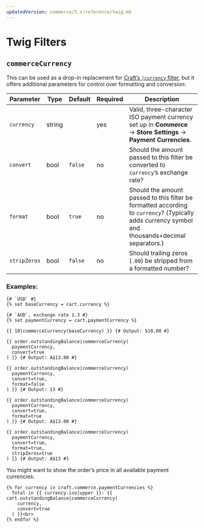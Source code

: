 ```yaml
---
updatedVersion: commerce/5.x/reference/twig.md
---
```


# Twig Filters

## `commerceCurrency`

This can be used as a drop-in replacement for [Craft’s `|currency` filter](/4.x/dev/filters.md#currency), but it offers additional parameters for control over formatting and conversion:

| Parameter    | Type   | Default | Required | Description                                                                                                                                      |
| ------------ | ------ | ------- | -------- | ------------------------------------------------------------------------------------------------------------------------------------------------ |
| `currency`   | string |         | yes      | Valid, three-character ISO payment currency set up in **Commerce** → **Store Settings** → **Payment Currencies**.                                            |
| `convert`    | bool   | `false` | no       | Should the amount passed to this filter be converted to `currency`’s exchange rate?                                                              |
| `format`     | bool   | `true`  | no       | Should the amount passed to this filter be formatted according to `currency`? (Typically adds currency symbol and thousands+decimal separators.) |
| `stripZeros` | bool   | `false` | no       | Should trailing zeros (`.00`) be stripped from a formatted number?                                                                               |

### Examples:

```twig
{# `USD` #}
{% set baseCurrency = cart.currency %}

{# `AUD`, exchange rate 1.3 #}
{% set paymentCurrency = cart.paymentCurrency %}

{{ 10|commerceCurrency(baseCurrency) }} {# Output: $10.00 #}

{{ order.outstandingBalance|commerceCurrency(
  paymentCurrency,
  convert=true
) }} {# Output: A$13.00 #}

{{ order.outstandingBalance|commerceCurrency(
  paymentCurrency,
  convert=true,
  format=false
) }} {# Output: 13 #}

{{ order.outstandingBalance|commerceCurrency(
  paymentCurrency,
  convert=true,
  format=true
) }} {# Output: A$13.00 #}

{{ order.outstandingBalance|commerceCurrency(
  paymentCurrency,
  convert=true,
  format=true,
  stripZeros=true
) }} {# Output: A$13 #}
```

You might want to show the order’s price in all available payment currencies:

```twig
{% for currency in craft.commerce.paymentCurrencies %}
  Total in {{ currency.iso|upper }}: {{ cart.outstandingBalance|commerceCurrency(
    currency,
    convert=true
  ) }}<br>
{% endfor %}
```
